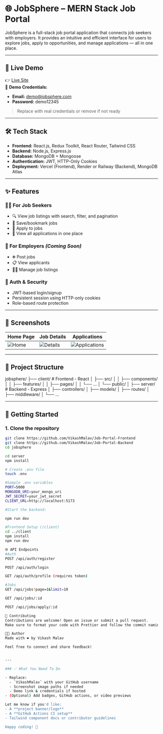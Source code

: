 # 🌐 JobSphere – MERN Stack Job Portal

JobSphere is a full-stack job portal application that connects job seekers with employers. It provides an intuitive and efficient interface for users to explore jobs, apply to opportunities, and manage applications — all in one place.

---

## 🚀 Live Demo

👉 [Live Site](https://job-portal-frontend-pp3k.vercel.app/)  
🔐 **Demo Credentials:**

- **Email:** demo@jobsphere.com  
- **Password:** demo12345

> Replace with real credentials or remove if not ready

---

## 🛠 Tech Stack

- **Frontend:** React.js, Redux Toolkit, React Router, Tailwind CSS
- **Backend:** Node.js, Express.js
- **Database:** MongoDB + Mongoose
- **Authentication:** JWT, HTTP-Only Cookies
- **Deployment:** Vercel (Frontend), Render or Railway (Backend), MongoDB Atlas

---

## ✨ Features

### 👩‍💼 For Job Seekers
- 🔍 View job listings with search, filter, and pagination
- 💾 Save/bookmark jobs
- 📝 Apply to jobs
- 📄 View all applications in one place

### 🏢 For Employers *(Coming Soon)*
- ➕ Post jobs
- 📋 View applicants
- 🧑‍💼 Manage job listings

### 🔐 Auth & Security
- JWT-based login/signup
- Persistent session using HTTP-only cookies
- Role-based route protection

---

## 📸 Screenshots

<!-- Replace these with your real screenshots -->
| Home Page | Job Details | Applications |
|----------|--------------|--------------|
| ![Home](./public/home.png) | ![Details](./public/job-details.png) | ![Applications](./public/applications.png) |

---

## 📁 Project Structure

jobsphere/
├── client/ # Frontend - React
│ ├── src/
│ │ ├── components/
│ │ ├── features/
│ │ ├── pages/
│ │ └── ...
│ └── public/
│
├── server/ # Backend - Express
│ ├── controllers/
│ ├── models/
│ ├── routes/
│ ├── middleware/
│ └── ...


---

## 🧩 Getting Started

### 1. Clone the repository

```bash
git clone https://github.com/VikashMalav/Job-Portal-Frontend
git clone https://github.com/VikashMalav/Job-Portal-Backend
cd jobsphere

cd server
npm install

# Create .env file
touch .env

#Sample .env variables
PORT=5000
MONGODB_URI=your_mongo_uri
JWT_SECRET=your_jwt_secret
CLIENT_URL=http://localhost:5173

#Start the backend:

npm run dev

#Frontend Setup (/client)
cd ../client
npm install
npm run dev

🌐 API Endpoints
#Auth
POST /api/auth/register

POST /api/auth/login

GET /api/auth/profile (requires token)

#Jobs
GET /api/jobs?page=1&limit=10

GET /api/jobs/:id

POST /api/jobs/apply/:id

🙌 Contributing
Contributions are welcome! Open an issue or submit a pull request.
Make sure to format your code with Prettier and follow the commit naming convention.

👨‍💻 Author
Made with ❤️ by Vikash Malav

Feel free to connect and share feedback!


---

### ✅ What You Need To Do

- Replace:
  - `VikashMalav` with your GitHub username
  - Screenshot image paths if needed
  - Demo link & credentials if hosted
- (Optional) Add badges, GitHub actions, or video previews

Let me know if you'd like:
- A **project banner/logo**
- A **GitHub Actions CI setup**
- Tailwind component docs or contributor guidelines

Happy coding! 🚀
